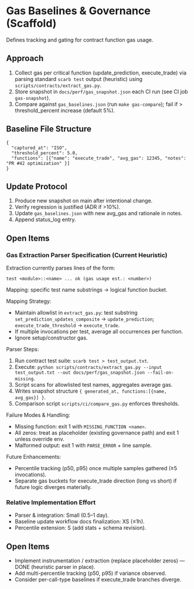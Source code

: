 # Gas Baselines & Governance (Scaffold)

Defines tracking and gating for contract function gas usage.

## Approach

1. Collect gas per critical function (update_prediction, execute_trade) via parsing standard `scarb test` output (heuristic) using `scripts/contracts/extract_gas.py`.
2. Store snapshot in `docs/perf/gas_snapshot.json` each CI run (see CI job `gas-snapshot`).
3. Compare against `gas_baselines.json` (run `make gas-compare`); fail if > threshold_percent increase (default 5%).

## Baseline File Structure

```
{
  "captured_at": "ISO",
  "threshold_percent": 5.0,
  "functions": [{"name": "execute_trade", "avg_gas": 12345, "notes": "PR #42 optimization" }]
}
```

## Update Protocol

1. Produce new snapshot on main after intentional change.
2. Verify regression is justified (ADR if >10%).
3. Update `gas_baselines.json` with new avg_gas and rationale in notes.
4. Append status_log entry.

## Open Items

### Gas Extraction Parser Specification (Current Heuristic)

Extraction currently parses lines of the form:

```
test <module>::<name> ... ok (gas usage est.: <number>)
```

Mapping: specific test name substrings -> logical function bucket.

Mapping Strategy:

- Maintain allowlist in `extract_gas.py`: test substring `set_prediction_updates_composite` -> `update_prediction`; `execute_trade_threshold` -> `execute_trade`.
- If multiple invocations per test, average all occurrences per function.
- Ignore setup/constructor gas.

Parser Steps:

1. Run contract test suite: `scarb test > test_output.txt`.
2. Execute: `python scripts/contracts/extract_gas.py --input test_output.txt --out docs/perf/gas_snapshot.json --fail-on-missing`.
3. Script scans for allowlisted test names, aggregates average gas.
4. Writes snapshot structure `{ generated_at, functions:[{name, avg_gas}] }`.
5. Comparison script `scripts/ci/compare_gas.py` enforces thresholds.

Failure Modes & Handling:

- Missing function: exit 1 with `MISSING_FUNCTION <name>`.
- All zeros: treat as placeholder (existing governance path) and exit 1 unless override env.
- Malformed output: exit 1 with `PARSE_ERROR` + line sample.

Future Enhancements:

- Percentile tracking (p50, p95) once multiple samples gathered (≥5 invocations).
- Separate gas buckets for execute_trade direction (long vs short) if future logic diverges materially.

### Relative Implementation Effort

- Parser & integration: Small (0.5–1 day).
- Baseline update workflow docs finalization: XS (≤1h).
- Percentile extension: S (add stats + schema revision).

## Open Items

- Implement instrumentation / extraction (replace placeholder zeros) — DONE (heuristic parser in place).
- Add multi-percentile tracking (p50, p95) if variance observed.
- Consider per-call-type baselines if execute_trade branches diverge.
